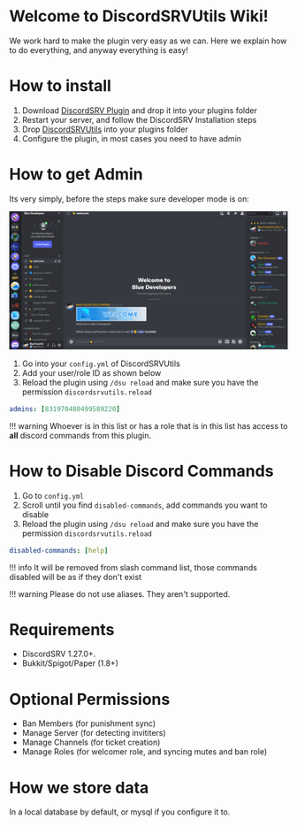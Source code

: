 # Welcome to DiscordSRVUtils Wiki!

We work hard to make the plugin very easy as we can. Here we explain how to do everything, and anyway everything is easy!

# How to install
1. Download [DiscordSRV Plugin](https://modrinth.com/plugin/discordsrv) and drop it into your plugins folder
2. Restart your server, and follow the DiscordSRV Installation steps
3. Drop [DiscordSRVUtils](https://modrinth.com/plugin/discordsrvutils) into your plugins folder
4. Configure the plugin, in most cases you need to have admin

# How to get Admin
Its very simply, before the steps make sure developer mode is on:

![img](images/enable-dev-mode.gif)

1. Go into your `config.yml` of DiscordSRVUtils
2. Add your user/role ID as shown below
3. Reload the plugin using `/dsu reload` and make sure you have the permission `discordsrvutils.reload` 

```yaml
admins: [831970480499589220]
```

!!! warning
    Whoever is in this list or has a role that is in this list has access to **all** discord commands from this plugin.

# How to Disable Discord Commands

1. Go to `config.yml`
2. Scroll until you find `disabled-commands`, add commands you want to disable
3. Reload the plugin using `/dsu reload` and make sure you have the permission `discordsrvutils.reload`  

```yaml
disabled-commands: [help]
```

  
!!! info 
    It will be removed from slash command list, those commands disabled will be as if they don't exist

!!! warning
    Please do not use aliases. They aren't supported.

# Requirements

- DiscordSRV 1.27.0+.
- Bukkit/Spigot/Paper (1.8+)

# Optional Permissions

- Ban Members (for punishment sync)
- Manage Server (for detecting invititers)
- Manage Channels (for ticket creation)
- Manage Roles (for welcomer role, and syncing mutes and ban role)

# How we store data

In a local database by default, or mysql if you configure it to.


